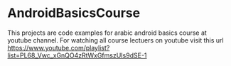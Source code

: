 # AndroidBasicsCourse
This projects are code examples for arabic android basics course at youtube channel.
For watching all course lectuers on youtube visit this url
https://www.youtube.com/playlist?list=PL68_Vwc_xGnQO4zRtWxGfmszUIs9dSE-1


